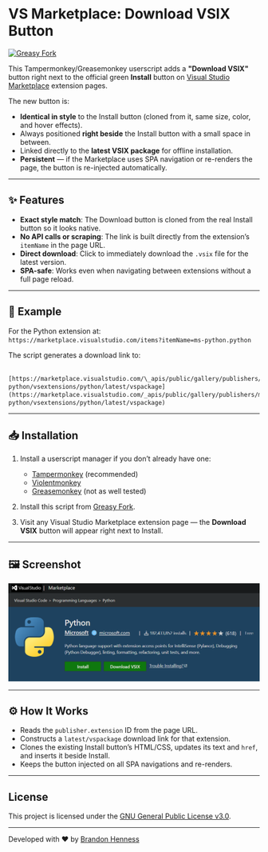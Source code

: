 # VS Marketplace: Download VSIX Button

[![Greasy Fork](https://img.shields.io/badge/Greasy%20Fork-View%20Script-blue)](https://greasyfork.org/en/scripts/548857-vs-marketplace-download-vsix)

This Tampermonkey/Greasemonkey userscript adds a **"Download VSIX"** button right next to the official green **Install** button on [Visual Studio Marketplace](https://marketplace.visualstudio.com/) extension pages.

The new button is:
- **Identical in style** to the Install button (cloned from it, same size, color, and hover effects).
- Always positioned **right beside** the Install button with a small space in between.
- Linked directly to the **latest VSIX package** for offline installation.
- **Persistent** — if the Marketplace uses SPA navigation or re-renders the page, the button is re-injected automatically.

---

## ✨ Features

- **Exact style match**: The Download button is cloned from the real Install button so it looks native.
- **No API calls or scraping**: The link is built directly from the extension’s `itemName` in the page URL.
- **Direct download**: Click to immediately download the `.vsix` file for the latest version.
- **SPA-safe**: Works even when navigating between extensions without a full page reload.

---

## 🔗 Example

For the Python extension at:  
`https://marketplace.visualstudio.com/items?itemName=ms-python.python`

The script generates a download link to:  
```

[https://marketplace.visualstudio.com/\_apis/public/gallery/publishers/ms-python/vsextensions/python/latest/vspackage](https://marketplace.visualstudio.com/_apis/public/gallery/publishers/ms-python/vsextensions/python/latest/vspackage)

```

---

## 📥 Installation

1. Install a userscript manager if you don’t already have one:
   - [Tampermonkey](https://www.tampermonkey.net/) (recommended)
   - [Violentmonkey](https://violentmonkey.github.io/)
   - [Greasemonkey](https://www.greasespot.net/) (not as well tested)

2. Install this script from [Greasy Fork](https://greasyfork.org/scripts/your-script-id).

3. Visit any Visual Studio Marketplace extension page — the **Download VSIX** button will appear right next to Install.

---

## 🖼 Screenshot

![Download VSIX Button Screenshot](./vsix-download-button-screenshot.png)

---

## ⚙ How It Works

- Reads the `publisher.extension` ID from the page URL.
- Constructs a `latest/vspackage` download link for that extension.
- Clones the existing Install button’s HTML/CSS, updates its text and `href`, and inserts it beside Install.
- Keeps the button injected on all SPA navigations and re-renders.

---

## License

This project is licensed under the [GNU General Public License v3.0](LICENSE).

---

Developed with ❤️ by [Brandon Henness](https://github.com/brandonhenness)
